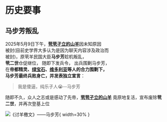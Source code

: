 # 历史要事

## 马步芳叛乱

2025年5月9日下午，[**茕茕孑立的山羊**](https://goatwiki.netlify.app/name/?_refluxos=a10#_4)因未知原因   
被封(目前史学界大多认为是因为聊天内容涉及政治而   
被封)，原茕羊民国大臣**马步芳**趁机叛乱，   
**茕二世**仓促继位， 随即下发兵令， 出兵围剿马步芳，   
在**帝都精灵、[绿宝石](https://goatwiki.netlify.app/name/?_refluxos=a10#_7)、[维多利亚](https://goatwiki.netlify.app/name/?_refluxos=a10#_8)**等人的合力围剿下，  
马步芳最终兵败身亡，并发表**独立宣言**：  

>我是傻逼，纯乐子人😭--马步芳

随即不久，众人之志或是感动了先帝，[**茕茕孑立的山羊**](https://goatwiki.netlify.app/name/?_refluxos=a10#_4)
竟原地复活，宣布废除**茕二世**，并再次登基上位

![《讨羊檄文》——马步芳](https://s21.ax1x.com/2025/08/04/pVNzm0x.jpg){ width=30% }
